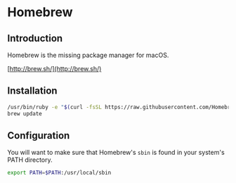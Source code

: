 # Homebrew

## Introduction

Homebrew is the missing package manager for macOS.

[http://brew.sh/](http://brew.sh/)

## Installation

```bash
/usr/bin/ruby -e "$(curl -fsSL https://raw.githubusercontent.com/Homebrew/install/master/install)"
brew update
```

## Configuration

You will want to make sure that Homebrew's `sbin` is found in your system's PATH directory.

```bash
export PATH=$PATH:/usr/local/sbin
```
